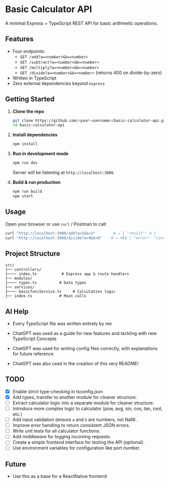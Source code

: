 # Basic Calculator API

A minimal Express + TypeScript REST API for basic arithmetic operations.

## Features

- Four endpoints:  
  - `GET /add?a=<number>&b=<number>`  
  - `GET /subtract?a=<number>&b=<number>`  
  - `GET /multiply?a=<number>&b=<number>`  
  - `GET /divide?a=<number>&b=<number>` (returns 400 on divide-by-zero)  
- Written in TypeScript  
- Zero external dependencies beyond `express`

## Getting Started

1. **Clone the repo**  
   ```bash
   git clone https://github.com/<your-username>/basic-calculator-api.git
   cd basic-calculator-api
   ```

2. **Install dependencies**  
   ```bash
   npm install
   ```

3. **Run in development mode**  
   ```bash
   npm run dev
   ```  
   Server will be listening at `http://localhost:3000`.

4. **Build & run production**  
   ```bash
   npm run build
   npm start
   ```

## Usage

Open your browser or use `curl` / Postman to call:

```bash
curl "http://localhost:3000/add?a=5&b=3"        # → { "result": 8 }
curl "http://localhost:3000/divide?a=9&b=0"    # → 400 { "error": "Cannot divide by zero" }
```

## Project Structure

```
src/
├── controllers/
├──── index.ts           # Express app & route handlers
├── modules/
├──── types.ts          # Data types
├── services/
├──── basicfuncService.ts     # Calculation logic
├── index.ts            # Main calls  
```
## AI Help
- Every TypeScript file was written entirely by me

- ChatGPT was used as a guide for new features and tackling with new TypeScript Concepts
- ChatGPT was used for writing config files correctly, with explanations for future reference
- ChatGPT was also used in the creation of this very README!


## TODO

- [x] Enable strict type-checking in tsconfig.json 
- [x] Add types, transfer to another module for cleaner structure.
- [ ] Extract calculator logic into a separate module for cleaner structure.
- [ ] Introduce more complex logic to calculator (pow, avg, sin, cos, tan, root, etc.)
- [ ] Add input validation (ensure `a` and `b` are numbers, not NaN).
- [ ] Improve error handling to return consistent JSON errors.
- [ ] Write unit tests for all calculator functions.
- [ ] Add middleware for logging incoming requests.
- [ ] Create a simple frontend interface for testing the API (optional).
- [ ] Use environment variables for configuration like port number.

## Future
- Use this as a base for a ReactNative frontend
